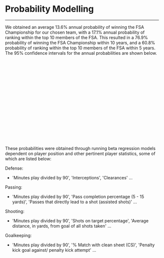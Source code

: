 # Probability Modelling
---

We obtained an average 13.6% annual probability of winning the FSA Championship for our chosen team, with a 17.1% annual probability of ranking within the top 10 members of the FSA. This resulted in a 76.9% probability of winning the FSA Championship within 10 years, and a 60.8% probability of ranking within the top 10 members of the FSA within 5 years. The 95% confidence intervals for the annual probabilities are shown below.

<img src="confidence.png"
     alt="95% Confidence Intervals"
     style="text-align: center; margin-left: 1000px; padding-left: 1000px" />

These probabilities were obtained through running beta regression models dependent on player position and other pertinent player statistics, some of which are listed below:

Defense: 
* 'Minutes play divided by 90', 'Interceptions', 'Clearances' ...

Passing: 
* 'Minutes play divided by 90', 'Pass completion percentage (5 - 15 yards)', 'Passes that directly lead to a shot (assisted shots)' ...

Shooting: 
* 'Minutes play divided by 90', 'Shots on target percentage', 'Average distance, in yards, from goal of all shots taken' ...

Goalkeeping: 
* 'Minutes play divided by 90', '% Match with clean sheet (CS)', 'Penalty kick goal against/ penalty kick attempt' ...
